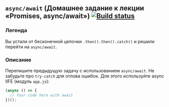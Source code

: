 ## `async/await` (Домашнее задание к лекции «Promises, async/await») [![Build status](https://ci.appveyor.com/api/projects/status/9ei4nmelv6o53mvu?svg=true)](https://ci.appveyor.com/project/bas27/fpyajs-async-await)

### Легенда

Вы устали от бесконечной цепочки `.then().then().catch()` и решили перейти на `async/await`.

### Описание

Перепишите предыдущую задачу с использованием `async/await`. Не забудьте про `try-catch` для отлова ошибок. Для этого используйте async IIFE (модуль `app.js`):
```javascript
(async () => {
  // Your code here with await
})();
```
